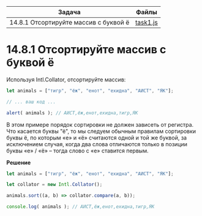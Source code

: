 | Задача | Файлы |
| --- | --- |
| 14.8.1 Отсортируйте массив с буквой ё | [task1.js](task1.js) |

# 14.8.1 Отсортируйте массив с буквой ё
Используя Intl.Collator, отсортируйте массив:
```javascript
let animals = ["тигр", "ёж", "енот", "ехидна", "АИСТ", "ЯК"];

// ... ваш код ...

alert( animals ); // АИСТ,ёж,енот,ехидна,тигр,ЯК
```
В этом примере порядок сортировки не должен зависеть от регистра.
Что касается буквы "ё", то мы следуем обычным правилам сортировки буквы ё, по которым «е» и «ё» считаются одной и той же буквой, за исключением случая, когда два слова отличаются только в позиции буквы «е» / «ё» – тогда слово с «е» ставится первым.

**Решение**
```javascript
let animals = ["тигр", "ёж", "енот", "ехидна", "АИСТ", "ЯК"];

let collator = new Intl.Collator();

animals.sort((a, b) => collator.compare(a, b));

console.log( animals ); // АИСТ,ёж,енот,ехидна,тигр,ЯК
```

